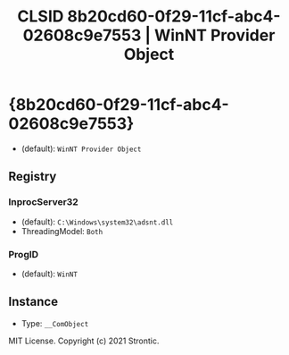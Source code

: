 ﻿---
title: "CLSID 8b20cd60-0f29-11cf-abc4-02608c9e7553 | WinNT Provider Object"
excerpt: What is COM-Object CLSID 8b20cd60-0f29-11cf-abc4-02608c9e7553?
---

# {8b20cd60-0f29-11cf-abc4-02608c9e7553}

* (default): `WinNT Provider Object`

## Registry


### InprocServer32

* (default): `C:\Windows\system32\adsnt.dll`
* ThreadingModel: `Both`

### ProgID

* (default): `WinNT`

## Instance

* Type: `__ComObject`

MIT License. Copyright (c) 2021 Strontic.


